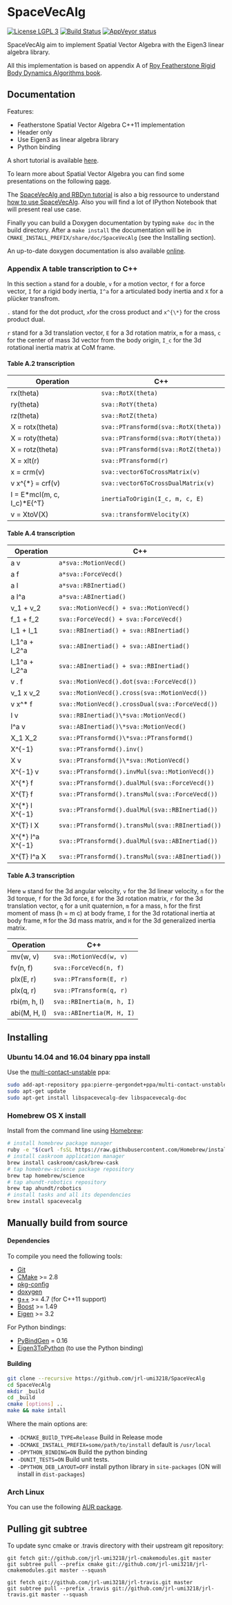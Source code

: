 SpaceVecAlg
========

[![License LGPL 3](https://img.shields.io/badge/license-LGPLv3-green.svg)](http://www.gnu.org/licenses/lgpl-3.0.txt)
[![Build Status](https://travis-ci.org/jrl-umi3218/SpaceVecAlg.svg?branch=master)](https://travis-ci.org/jrl-umi3218/SpaceVecAlg)
[![AppVeyor status](https://ci.appveyor.com/api/projects/status/m58vf1fke7nc9k95/branch/master?svg=true)](https://ci.appveyor.com/project/gergondet/spacevecalg/branch/master)

SpaceVecAlg aim to implement Spatial Vector Algebra with the Eigen3 linear algebra library.

All this implementation is based on appendix A of [Roy Featherstone Rigid Body Dynamics Algorithms book](http://www.springer.com/fr/book/9780387743141).

Documentation
-----

Features:
 * Featherstone Spatial Vector Algebra C++11 implementation
 * Header only
 * Use Eigen3 as linear algebra library
 * Python binding

A short tutorial is available [here](https://github.com/jorisv/sva_rbdyn_presentation/blob/master/presentation_release.pdf).

To learn more about Spatial Vector Algebra you can find some presentations on the following [page](http://royfeatherstone.org/spatial/).

The [SpaceVecAlg and RBDyn tutorial](https://github.com/jorisv/sva_rbdyn_tutorials) is also a big ressource to understand [how to use SpaceVecAlg](http://nbviewer.ipython.org/github/jorisv/sva_rbdyn_tutorials/blob/master/SpaceVecAlg.ipynb).
Also you will find a lot of IPython Notebook that will present real use case.

Finally you can build a Doxygen documentation by typing `make doc` in the build directory. After a `make install` the documentation will be in `CMAKE_INSTALL_PREFIX/share/doc/SpaceVecAlg` (see the Installing section).

An up-to-date doxygen documentation is also available [online](http://jrl-umi3218.github.io/SpaceVecAlg/doxygen/HEAD/index.html).

### Appendix A table transcription to C++

In this section `a` stand for a double, `v` for a motion vector, `f` for a force vector,
`I` for a rigid body inertia, `I^a` for a articulated body inertia and
`X` for a plücker transfrom.

`.` stand for the dot product, `x`for the cross product and `x^{\*}` for the cross product dual.

`r` stand for a 3d translation vector, `E` for a 3d rotation matrix,
`m` for a mass, `c` for the center of mass 3d vector from the body origin,
`I_c` for the 3d rotational inertia matrix at CoM frame.

#### Table A.2 transcription

Operation                    | C++
-----------------------------|----
rx(theta)                    | `sva::RotX(theta)`
ry(theta)                    | `sva::RotY(theta)`
rz(theta)                    | `sva::RotZ(theta)`
X = rotx(theta)              | `sva::PTransformd(sva::RotX(theta))`
X = roty(theta)              | `sva::PTransformd(sva::RotY(theta))`
X = rotz(theta)              | `sva::PTransformd(sva::RotZ(theta))`
X = xlt(r)                   | `sva::PTransformd(r)`
x = crm(v)                   | `sva::vector6ToCrossMatrix(v)`
v x^{\*} = crf(v)            | `sva::vector6ToCrossDualMatrix(v)`
I = E\*mcI(m, c, I_c)\*E{^T} | `inertiaToOrigin(I_c, m, c, E)`
v = XtoV(X)                  | `sva::transformVelocity(X)`


#### Table A.4 transcription

Operation           | C++
--------------------|----
a v                 | `a*sva::MotionVecd()`
a f                 | `a*sva::ForceVecd()`
a I                 | `a*sva::RBInertiad()`
a I^a               | `a*sva::ABInertiad()`
v_1 + v_2           | `sva::MotionVecd() + sva::MotionVecd()`
f_1 + f_2           | `sva::ForceVecd() + sva::ForceVecd()`
I_1 + I_1           | `sva::RBInertiad() + sva::RBInertiad()`
I_1^a + I_2^a       | `sva::ABInertiad() + sva::ABInertiad()`
I_1^a + I_2^a       | `sva::ABInertiad() + sva::RBInertiad()`
v . f               | `sva::MotionVecd().dot(sva::ForceVecd())`
v_1 x v_2           | `sva::MotionVecd().cross(sva::MotionVecd())`
v x^\* f            | `sva::MotionVecd().crossDual(sva::ForceVecd())`
I v                 | `sva::RBInertiad()\*sva::MotionVecd()`
I^a v               | `sva::ABInertiad()\*sva::MotionVecd()`
X_1 X_2             | `sva::PTransformd()\*sva::PTransformd()`
X^{-1}              | `sva::PTransformd().inv()`
X v                 | `sva::PTransformd()\*sva::MotionVecd()`
X^{-1} v            | `sva::PTransformd().invMul(sva::MotionVecd())`
X^{\*} f            | `sva::PTransformd().dualMul(sva::ForceVecd())`
X^{T} f             | `sva::PTransformd().transMul(sva::ForceVecd())`
X^{\*} I X^{-1}     | `sva::PTransformd().dualMul(sva::RBInertiad())`
X^{T} I X           | `sva::PTransformd().transMul(sva::RBInertiad())`
X^{\*} I^a X^{-1}   | `sva::PTransformd().dualMul(sva::ABInertiad())`
X^{T} I^a X         | `sva::PTransformd().transMul(sva::ABInertiad())`

#### Table A.3 transcription

Here `w` stand for the 3d angular velocity, `v` for the 3d linear velocity,
`n` for the 3d torque, `f` for the 3d force, `E` for the 3d rotation matrix,
`r` for the 3d translation vector, `q` for a unit quaternion, `m` for a mass,
`h` for the first moment of mass (h = m c) at body frame,
`I` for the 3d rotational inertia at body frame, `M` for the 3d mass matrix,
and `H` for the 3d generalized inertia matrix.

Operation                    | C++
-----------------------------|----
mv(w, v)                     | `sva::MotionVecd(w, v)`
fv(n, f)                     | `sva::ForceVecd(n, f)`
plx(E, r)                    | `sva::PTransform(E, r)`
plx(q, r)                    | `sva::PTransform(q, r)`
rbi(m, h, I)                 | `sva::RBInertia(m, h, I)`
abi(M, H, I)                 | `sva::ABInertia(M, H, I)`


Installing
------

### Ubuntu 14.04 and 16.04 binary ppa install

Use the [multi-contact-unstable](https://launchpad.net/~pierre-gergondet+ppa/+archive/ubuntu/multi-contact-unstable) ppa:
```bash
sudo add-apt-repository ppa:pierre-gergondet+ppa/multi-contact-unstable
sudo apt-get update
sudo apt-get install libspacevecalg-dev libspacevecalg-doc
```

### Homebrew OS X install

Install from the command line using [Homebrew](brew.sh):

```bash
# install homebrew package manager
ruby -e "$(curl -fsSL https://raw.githubusercontent.com/Homebrew/install/master/install)"
# install caskroom application manager
brew install caskroom/cask/brew-cask
# tap homebrew-science package repository
brew tap homebrew/science
# tap ahundt-robotics repository
brew tap ahundt/robotics
# install tasks and all its dependencies
brew install spacevecalg
```

## Manually build from source

#### Dependencies

To compile you need the following tools:

 * [Git]()
 * [CMake]() >= 2.8
 * [pkg-config]()
 * [doxygen]()
 * [g++]() >= 4.7 (for C++11 support)
 * [Boost](http://www.boost.org/doc/libs/1_58_0/more/getting_started/unix-variants.html) >= 1.49
 * [Eigen](http://eigen.tuxfamily.org/index.php?title=Main_Page) >= 3.2

For Python bindings:

 * [PyBindGen](https://launchpad.net/pybindgen) = 0.16
 * [Eigen3ToPython](https://github.com/jorisv/Eigen3ToPython) (to use the Python binding)

#### Building

```sh
git clone --recursive https://github.com/jrl-umi3218/SpaceVecAlg
cd SpaceVecAlg
mkdir _build
cd _build
cmake [options] ..
make && make intall
```

Where the main options are:

 * `-DCMAKE_BUIlD_TYPE=Release` Build in Release mode
 * `-DCMAKE_INSTALL_PREFIX=some/path/to/install` default is `/usr/local`
 * `-DPYTHON_BINDING=ON` Build the python binding
 * `-DUNIT_TESTS=ON` Build unit tests.
 * `-DPYTHON_DEB_LAYOUT=OFF` install python library in `site-packages` (ON will install in `dist-packages`)

### Arch Linux

You can use the following [AUR package](https://aur.archlinux.org/packages/spacevecalg-git).


Pulling git subtree
------

To update sync cmake or .travis directory with their upstream git repository:

	git fetch git://github.com/jrl-umi3218/jrl-cmakemodules.git master
	git subtree pull --prefix cmake git://github.com/jrl-umi3218/jrl-cmakemodules.git master --squash

	git fetch git://github.com/jrl-umi3218/jrl-travis.git master
	git subtree pull --prefix .travis git://github.com/jrl-umi3218/jrl-travis.git master --squash

